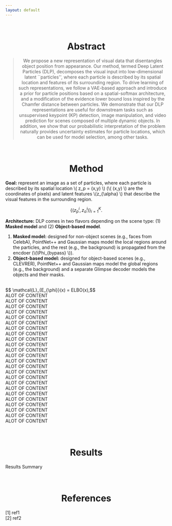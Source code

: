 ```yaml
---
layout: default
---
```

<style>
div.mw {
  max-width: 1000px;
  margin: auto;
}
</style>

<h1 align="center">
  <br>
Abstract
  <br>
</h1>
<div class="mw">
<blockquote style="text-align: center;">
        We propose a new representation of visual data that disentangles object position from appearance. Our method, termed Deep Latent Particles (DLP), decomposes the visual input into low-dimensional latent ``particles'', where each particle is described by its spatial location and features of its surrounding region.
         To drive learning of such representations, we follow a VAE-based approach and introduce a prior for particle positions based on a spatial-softmax architecture, and a modification of the evidence lower bound loss inspired by the Chamfer distance between particles. 
         We demonstrate that our DLP representations are useful for downstream tasks such as unsupervised keypoint (KP) detection, image manipulation, and video prediction for scenes composed of multiple dynamic objects. In addition, we show that our probabilistic interpretation of the problem naturally provides uncertainty estimates for particle locations, which can be used for model selection, among other tasks.
</blockquote>
</div>

<h1 align="center">
  <br>
Method
  <br>
</h1>

<div class="mw">
<b>Goal:</b> represent an image as a set of particles, where each particle is described by its spatial location \( z_p = (x,y) \) (\( (x,y) \) are the coordinates of pixels) and latent features \(z_{\alpha} \) that describe the visual features in the surrounding region. 

$$ \{(z_p^i, z_{\alpha}^i)\}_{i=1}^{K}. $$

<b>Architecture:</b> DLP comes in two flavors depending on the scene type: (1) <b>Masked model</b> and (2) <b>Object-based model</b>.

<ol>
  <li><b>Masked model:</b> designed for non-object scenes (e.g., faces from CelebA), PointNet++ and Gaussian maps model the local regions around the particles, and the rest (e.g., the background) is propagated from the encdoer (\(\Phi_{bypass} \)).</li>
  <li><b>Object-based model:</b> designed for object-based scenes (e.g., CLEVRER), PointNet++ and Gaussian maps model the global regions (e.g., the background) and a separate Glimpse decoder models the objects and their masks.</li>
</ol>


<br>
$$ \mathcal{L}_{E_{\phi}}(x) = ELBO(x),$$
<br>
ALOT OF CONTENT<br>
ALOT OF CONTENT<br>
ALOT OF CONTENT<br>
ALOT OF CONTENT<br>
ALOT OF CONTENT<br>
ALOT OF CONTENT<br>
ALOT OF CONTENT<br>
ALOT OF CONTENT<br>
ALOT OF CONTENT<br>
ALOT OF CONTENT<br>
ALOT OF CONTENT<br>
ALOT OF CONTENT<br>
ALOT OF CONTENT<br>
ALOT OF CONTENT<br>
ALOT OF CONTENT<br>
ALOT OF CONTENT<br>
ALOT OF CONTENT<br>
ALOT OF CONTENT<br>
ALOT OF CONTENT<br>
ALOT OF CONTENT<br>
ALOT OF CONTENT<br>
ALOT OF CONTENT<br>
ALOT OF CONTENT<br>
ALOT OF CONTENT
</div>

<h1 align="center">
  <br>
Results
  <br>
</h1>

<div class="mw">
Results Summary
</div>

<h1 align="center">
  <br>
References
  <br>
</h1>

<div class="mw">
[1] ref1
<br>
[2] ref2
</div>

